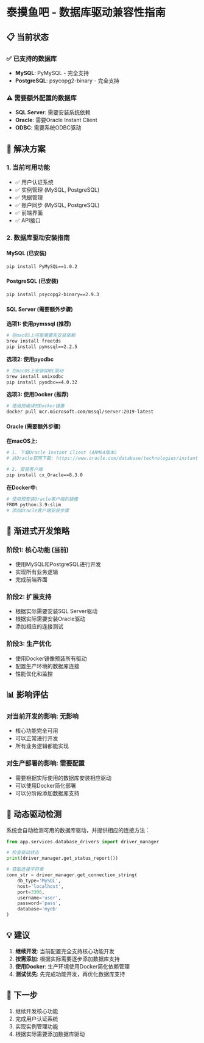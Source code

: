 # 泰摸鱼吧 - 数据库驱动兼容性指南

## 📋 当前状态

### ✅ 已支持的数据库
- **MySQL**: PyMySQL - 完全支持
- **PostgreSQL**: psycopg2-binary - 完全支持

### ⚠️ 需要额外配置的数据库
- **SQL Server**: 需要安装系统依赖
- **Oracle**: 需要Oracle Instant Client
- **ODBC**: 需要系统ODBC驱动

## 🔧 解决方案

### 1. 当前可用功能
- ✅ 用户认证系统
- ✅ 实例管理 (MySQL, PostgreSQL)
- ✅ 凭据管理
- ✅ 账户同步 (MySQL, PostgreSQL)
- ✅ 前端界面
- ✅ API接口

### 2. 数据库驱动安装指南

#### MySQL (已安装)
```bash
pip install PyMySQL==1.0.2
```

#### PostgreSQL (已安装)
```bash
pip install psycopg2-binary==2.9.3
```

#### SQL Server (需要额外步骤)

**选项1: 使用pymssql (推荐)**
```bash
# 在macOS上可能需要先安装依赖
brew install freetds
pip install pymssql==2.2.5
```

**选项2: 使用pyodbc**
```bash
# 在macOS上安装ODBC驱动
brew install unixodbc
pip install pyodbc==4.0.32
```

**选项3: 使用Docker (推荐)**
```bash
# 使用预编译的Docker镜像
docker pull mcr.microsoft.com/mssql/server:2019-latest
```

#### Oracle (需要额外步骤)

**在macOS上:**
```bash
# 1. 下载Oracle Instant Client (ARM64版本)
# 从Oracle官网下载: https://www.oracle.com/database/technologies/instant-client/macos-intel-x86-downloads.html

# 2. 安装客户端
pip install cx_Oracle==8.3.0
```

**在Docker中:**
```bash
# 使用预安装Oracle客户端的镜像
FROM python:3.9-slim
# 添加Oracle客户端安装步骤
```

## 🚀 渐进式开发策略

### 阶段1: 核心功能 (当前)
- 使用MySQL和PostgreSQL进行开发
- 实现所有业务逻辑
- 完成前端界面

### 阶段2: 扩展支持
- 根据实际需要安装SQL Server驱动
- 根据实际需要安装Oracle驱动
- 添加相应的连接测试

### 阶段3: 生产优化
- 使用Docker镜像预装所有驱动
- 配置生产环境的数据库连接
- 性能优化和监控

## 📊 影响评估

### 对当前开发的影响: **无影响**
- 核心功能完全可用
- 可以正常进行开发
- 所有业务逻辑都能实现

### 对生产部署的影响: **需要配置**
- 需要根据实际使用的数据库安装相应驱动
- 可以使用Docker简化部署
- 可以分阶段添加数据库支持

## 🔄 动态驱动检测

系统会自动检测可用的数据库驱动，并提供相应的连接方法：

```python
from app.services.database_drivers import driver_manager

# 检查驱动状态
print(driver_manager.get_status_report())

# 获取连接字符串
conn_str = driver_manager.get_connection_string(
    db_type='MySQL',
    host='localhost',
    port=3306,
    username='user',
    password='pass',
    database='mydb'
)
```

## 💡 建议

1. **继续开发**: 当前配置完全支持核心功能开发
2. **按需添加**: 根据实际需要逐步添加数据库支持
3. **使用Docker**: 生产环境使用Docker简化依赖管理
4. **测试优先**: 先完成功能开发，再优化数据库支持

## 🎯 下一步

1. 继续开发核心功能
2. 完成用户认证系统
3. 实现实例管理功能
4. 根据实际需要添加数据库驱动

